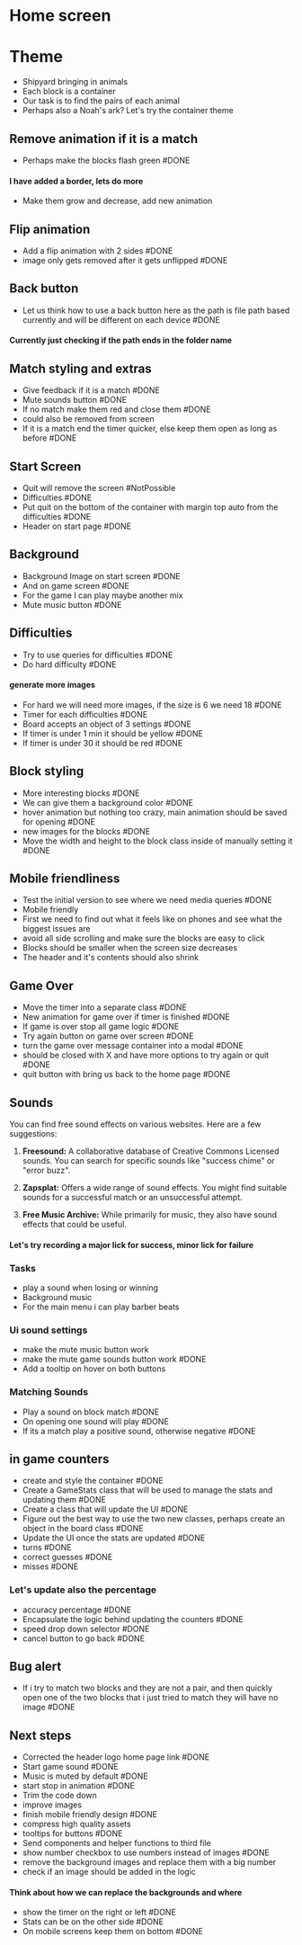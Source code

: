 # Home screen


# Theme 
- Shipyard bringing in animals
- Each block is a container
- Our task is to find the pairs of each animal
- Perhaps also a Noah's ark? Let's try the container theme

## Remove animation if it is a match
- Perhaps make the blocks flash green #DONE 
#### I have added a border, lets do more
- Make them grow and decrease, add new animation

## Flip animation
- Add a flip animation with 2 sides #DONE 
- image only gets removed after it gets unflipped #DONE 

## Back button
- Let us think how to use a back button here as the path is file path based currently and will be different on each device #DONE 
#### Currently just checking if the path ends in the folder name

## Match styling and extras

- Give feedback if it is a match #DONE 
- Mute sounds button #DONE 
- If no match make them red and close them #DONE 
- could also be removed from screen
- If it is a match end the timer quicker, else keep them open as long as before #DONE  

## Start Screen

- Quit will remove the screen #NotPossible
- Difficulties #DONE 
- Put quit on the bottom of the container with margin top auto from the difficulties #DONE 
- Header on start page #DONE 


## Background

- Background Image on start screen #DONE
- And on game screen #DONE 
- For the game I can play maybe another mix
- Mute music button #DONE 
## Difficulties
- Try to use queries for difficulties #DONE 
- Do hard difficulty #DONE 
#### generate more images
- For hard we will need more images, if the size is 6 we need 18 #DONE 
- Timer for each difficulties #DONE 
- Board accepts an object of 3 settings #DONE 
- If timer is under 1 min it should be yellow #DONE 
- If timer is under 30 it should be red #DONE 

## Block styling

- More interesting blocks #DONE 
- We can give them a background color #DONE 
- hover animation but nothing too crazy, main animation should be saved for opening #DONE 
- new images for the blocks #DONE 
- Move the width and height to the block class inside of manually setting it #DONE 

## Mobile friendliness

- Test the initial version to see where we need media queries #DONE 
- Mobile friendly
- First we need to find out what it feels like on phones and see what the biggest issues are
- avoid all side scrolling and make sure the blocks are easy to click
- Blocks should be smaller when the screen size decreases
- The header and it's contents should also shrink

## Game Over
- Move the timer into a separate class #DONE 
- New animation for game over if timer is finished #DONE 
- If game is over stop all game logic #DONE 
- Try again button on game over screen #DONE 
- turn the game over message container into a modal #DONE 
- should be closed with X and have more options to try again or quit #DONE 
- quit button with bring us back to the home page #DONE 


## Sounds
You can find free sound effects on various websites. Here are a few suggestions:

1. **Freesound:** A collaborative database of Creative Commons Licensed sounds. You can search for specific sounds like "success chime" or "error buzz".
    
2. **Zapsplat:** Offers a wide range of sound effects. You might find suitable sounds for a successful match or an unsuccessful attempt.
    
3. **Free Music Archive:** While primarily for music, they also have sound effects that could be useful.

#### Let's try recording a major lick for success, minor lick for failure
### Tasks
- play a sound when losing or winning
- Background music
- For the main menu i can play barber beats

### Ui sound settings
- make the mute music button work
- make the mute game sounds button work  #DONE 
- Add a tooltip on hover on both buttons

### Matching Sounds 
- Play a sound on block match #DONE 
- On opening one sound will play #DONE 
- If its a match play a positive sound, otherwise negative #DONE 


## in game counters
- create and style the container #DONE 
- Create a GameStats class that will be used to manage the stats and updating them #DONE 
- Create a class that will update the UI #DONE 
- Figure out the best way to use the two new classes, perhaps create an object in the board class #DONE 
- Update the UI once the stats are updated #DONE 
- turns #DONE 
- correct guesses #DONE 
- misses #DONE 
### Let's update also the percentage
- accuracy percentage #DONE 
- Encapsulate the logic behind updating the counters #DONE 
- speed drop down selector #DONE 
- cancel button to go back #DONE 

## Bug alert
- If i try to match two blocks and they are not a pair, and then quickly open one of the two blocks that i just tried to match they will have no image #DONE 


## Next steps
- Corrected the header logo home page link #DONE 
- Start game sound #DONE 
- Music is muted by default #DONE 
- start stop in animation #DONE 
- Trim the code down
- improve images 
- finish mobile friendly design #DONE 
- compress high quality assets
- tooltips for buttons #DONE 
- Send components and helper functions to third file
- show number checkbox to use numbers instead of images #DONE 
- remove the background images and replace them with a big number
- check if an image should be added in the logic
#### Think about how we can replace the backgrounds and where

- show the timer on the  right or left #DONE 
- Stats can be on the other side #DONE 
- On mobile screens keep them on bottom #DONE 








